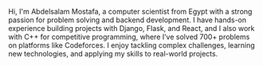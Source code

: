 Hi, I'm Abdelsalam Mostafa, a computer scientist from Egypt with a strong passion for problem solving and backend development. I have hands-on experience building projects with Django, Flask, and React, and I also work with C++ for competitive programming, where I’ve solved 700+ problems on platforms like Codeforces. I enjoy tackling complex challenges, learning new technologies, and applying my skills to real-world projects.
